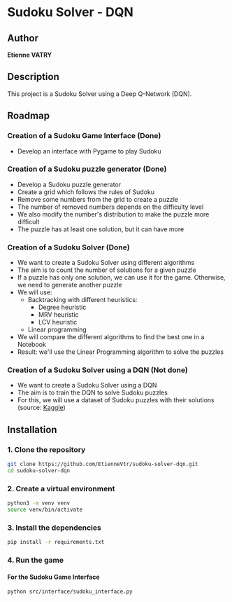 # Sudoku Solver - DQN

## Author

**Etienne VATRY**

## Description

This project is a Sudoku Solver using a Deep Q-Network (DQN).

## Roadmap

### Creation of a Sudoku Game Interface (Done)
- Develop an interface with Pygame to play Sudoku

### Creation of a Sudoku puzzle generator (Done)
- Develop a Sudoku puzzle generator
- Create a grid which follows the rules of Sudoku
- Remove some numbers from the grid to create a puzzle
- The number of removed numbers depends on the difficulty level
- We also modify the number's distribution to make the puzzle more difficult
- The puzzle has at least one solution, but it can have more

### Creation of a Sudoku Solver (Done)
- We want to create a Sudoku Solver using different algorithms
- The aim is to count the number of solutions for a given puzzle
- If a puzzle has only one solution, we can use it for the game. Otherwise, we need to generate another puzzle
- We will use:
  - Backtracking with different heuristics:
    - Degree heuristic
    - MRV heuristic
    - LCV heuristic
  - Linear programming
- We will compare the different algorithms to find the best one in a Notebook
- Result: we'll use the Linear Programming algorithm to solve the puzzles

### Creation of a Sudoku Solver using a DQN (Not done)
- We want to create a Sudoku Solver using a DQN
- The aim is to train the DQN to solve Sudoku puzzles
- For this, we will use a dataset of Sudoku puzzles with their solutions (source: [Kaggle](https://www.kaggle.com/code/rohanrao/peter-norvig-s-sudoku-solver/input))

## Installation

### 1. Clone the repository

```bash
git clone https://github.com/EtienneVtr/sudoku-solver-dqn.git
cd sudoku-solver-dqn
```

### 2. Create a virtual environment

```bash
python3 -m venv venv
source venv/bin/activate
```

### 3. Install the dependencies

```bash
pip install -r requirements.txt
```

### 4. Run the game

#### For the Sudoku Game Interface

```bash
python src/interface/sudoku_interface.py
```
